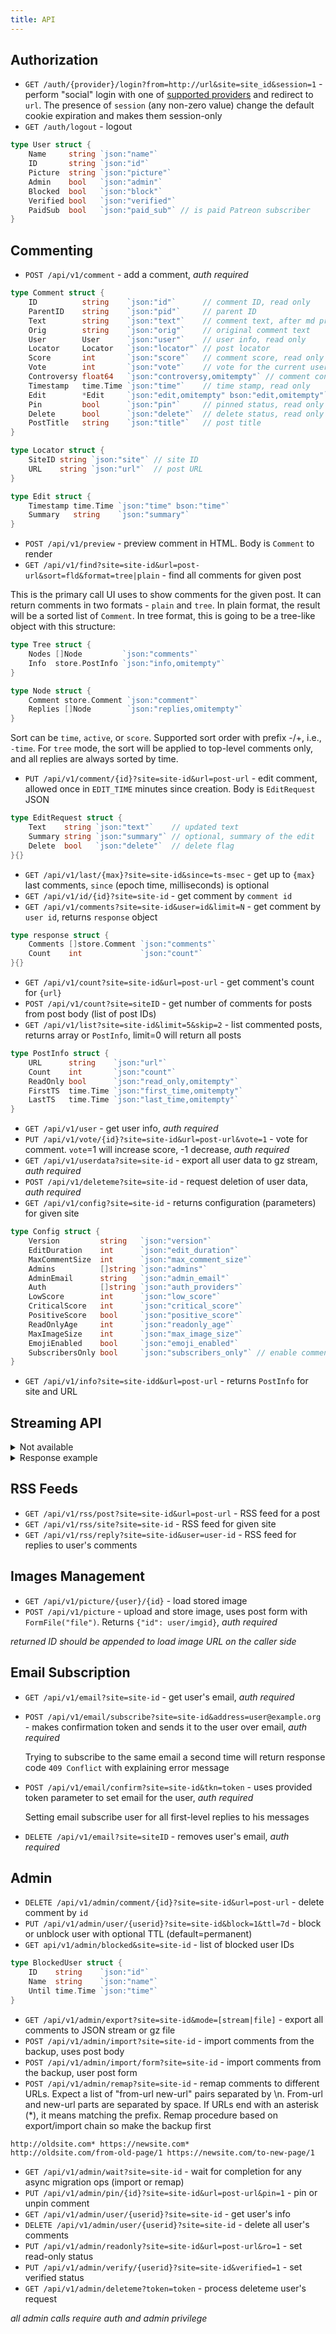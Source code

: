 ```yaml
---
title: API
---
```


## Authorization

- `GET /auth/{provider}/login?from=http://url&site=site_id&session=1` - perform "social" login with one of [supported providers](https://remark42.com/docs/configuration/authorization/#oauth-providers) and redirect to `url`. The presence of `session` (any non-zero value) change the default cookie expiration and makes them session-only
- `GET /auth/logout` - logout

```go
type User struct {
    Name     string `json:"name"`
    ID       string `json:"id"`
    Picture  string `json:"picture"`
    Admin    bool   `json:"admin"`
    Blocked  bool   `json:"block"`
    Verified bool   `json:"verified"`
    PaidSub  bool   `json:"paid_sub"` // is paid Patreon subscriber
}
```

## Commenting

- `POST /api/v1/comment` - add a comment, _auth required_

```go
type Comment struct {
    ID          string    `json:"id"`      // comment ID, read only
    ParentID    string    `json:"pid"`     // parent ID
    Text        string    `json:"text"`    // comment text, after md processing
    Orig        string    `json:"orig"`    // original comment text
    User        User      `json:"user"`    // user info, read only
    Locator     Locator   `json:"locator"` // post locator
    Score       int       `json:"score"`   // comment score, read only
    Vote        int       `json:"vote"`    // vote for the current user, -1/1/0
    Controversy float64   `json:"controversy,omitempty"` // comment controversy, read only
    Timestamp   time.Time `json:"time"`    // time stamp, read only
    Edit        *Edit     `json:"edit,omitempty" bson:"edit,omitempty"` // pointer to have empty default in JSON response
    Pin         bool      `json:"pin"`     // pinned status, read only
    Delete      bool      `json:"delete"`  // delete status, read only
    PostTitle   string    `json:"title"`   // post title
}

type Locator struct {
    SiteID string `json:"site"` // site ID
    URL    string `json:"url"`  // post URL
}

type Edit struct {
    Timestamp time.Time `json:"time" bson:"time"`
    Summary   string    `json:"summary"`
}
```

- `POST /api/v1/preview` - preview comment in HTML. Body is `Comment` to render
- `GET /api/v1/find?site=site-id&url=post-url&sort=fld&format=tree|plain` - find all comments for given post

This is the primary call UI uses to show comments for the given post. It can return comments in two formats - `plain` and `tree`. In plain format, the result will be a sorted list of `Comment`. In tree format, this is going to be a tree-like object with this structure:

```go
type Tree struct {
    Nodes []Node         `json:"comments"`
    Info  store.PostInfo `json:"info,omitempty"`
}

type Node struct {
    Comment store.Comment `json:"comment"`
    Replies []Node        `json:"replies,omitempty"`
}
```

Sort can be `time`, `active`, or `score`. Supported sort order with prefix -/+, i.e., `-time`. For `tree` mode, the sort will be applied to top-level comments only, and all replies are always sorted by time.

- `PUT /api/v1/comment/{id}?site=site-id&url=post-url` - edit comment, allowed once in `EDIT_TIME` minutes since creation. Body is `EditRequest` JSON

```go
type EditRequest struct {
    Text    string `json:"text"`    // updated text
    Summary string `json:"summary"` // optional, summary of the edit
    Delete  bool   `json:"delete"`  // delete flag
}{}
```

- `GET /api/v1/last/{max}?site=site-id&since=ts-msec` - get up to `{max}` last comments, `since` (epoch time, milliseconds) is optional
- `GET /api/v1/id/{id}?site=site-id` - get comment by `comment id`
- `GET /api/v1/comments?site=site-id&user=id&limit=N` - get comment by `user id`, returns `response` object

```go
type response struct {
    Comments []store.Comment `json:"comments"`
    Count    int             `json:"count"`
}{}
```

- `GET /api/v1/count?site=site-id&url=post-url` - get comment's count for `{url}`
- `POST /api/v1/count?site=siteID` - get number of comments for posts from post body (list of post IDs)
- `GET /api/v1/list?site=site-id&limit=5&skip=2` - list commented posts, returns array or `PostInfo`, limit=0 will return all posts

```go
type PostInfo struct {
    URL      string    `json:"url"`
    Count    int       `json:"count"`
    ReadOnly bool      `json:"read_only,omitempty"`
    FirstTS  time.Time `json:"first_time,omitempty"`
    LastTS   time.Time `json:"last_time,omitempty"`
}
```

- `GET /api/v1/user` - get user info, _auth required_
- `PUT /api/v1/vote/{id}?site=site-id&url=post-url&vote=1` - vote for comment. `vote`=1 will increase score, -1 decrease, _auth required_
- `GET /api/v1/userdata?site=site-id` - export all user data to gz stream, _auth required_
- `POST /api/v1/deleteme?site=site-id` - request deletion of user data, _auth required_
- `GET /api/v1/config?site=site-id` - returns configuration (parameters) for given site

```go
type Config struct {
    Version         string   `json:"version"`
    EditDuration    int      `json:"edit_duration"`
    MaxCommentSize  int      `json:"max_comment_size"`
    Admins          []string `json:"admins"`
    AdminEmail      string   `json:"admin_email"`
    Auth            []string `json:"auth_providers"`
    LowScore        int      `json:"low_score"`
    CriticalScore   int      `json:"critical_score"`
    PositiveScore   bool     `json:"positive_score"`
    ReadOnlyAge     int      `json:"readonly_age"`
    MaxImageSize    int      `json:"max_image_size"`
    EmojiEnabled    bool     `json:"emoji_enabled"`
    SubscribersOnly bool     `json:"subscribers_only"` // enable commenting only for Patreon subscribers
}
```

- `GET /api/v1/info?site=site-idd&url=post-url` - returns `PostInfo` for site and URL

## Streaming API

<details><summary>Not available</summary>
Streaming API supposed to provide server-sent events for post updates as well as a site update:

- `GET /api/v1/stream/info?site=site-idd&url=post-url&since=unix_ts_msec` - returns stream (`event: info`) with `PostInfo` records for the site and URL. `since` is optional
- `GET /api/v1/stream/last?site=site-id&since=unix_ts_msec` - returns updates stream (`event: last`) with comments for the site, `since` is optional

It was removed in https://github.com/umputun/remark42/pull/826 due to not being used and affecting tests flakiness and could be returned if there will be a developer who would be willing to write frontend support for it.
</details>

<details><summary>Response example</summary>

```
data: {"url":"https://radio-t.com/blah1","count":2,"first_time":"2019-06-18T12:53:48.125686-05:00","last_time":"2019-06-18T12:53:48.142872-05:00"}

event: info
data: {"url":"https://radio-t.com/blah1","count":3,"first_time":"2019-06-18T12:53:48.125686-05:00","last_time":"2019-06-18T12:53:48.157709-05:00"}

event: info
data: {"url":"https://radio-t.com/blah1","count":4,"first_time":"2019-06-18T12:53:48.125686-05:00","last_time":"2019-06-18T12:53:48.172991-05:00"}

event: info
data: {"url":"https://radio-t.com/blah1","count":5,"first_time":"2019-06-18T12:53:48.125686-05:00","last_time":"2019-06-18T12:53:48.188429-05:00"}

event: info
data: {"url":"https://radio-t.com/blah1","count":6,"first_time":"2019-06-18T12:53:48.125686-05:00","last_time":"2019-06-18T12:53:48.204742-05:00"}

event: info
data: {"url":"https://radio-t.com/blah1","count":7,"first_time":"2019-06-18T12:53:48.125686-05:00","last_time":"2019-06-18T12:53:48.220692-05:00"}

event: info
data: {"url":"https://radio-t.com/blah1","count":8,"first_time":"2019-06-18T12:53:48.125686-05:00","last_time":"2019-06-18T12:53:48.23817-05:00"}

event: info
data: {"url":"https://radio-t.com/blah1","count":9,"first_time":"2019-06-18T12:53:48.125686-05:00","last_time":"2019-06-18T12:53:48.254669-05:00"}
```

</details>

## RSS Feeds

- `GET /api/v1/rss/post?site=site-id&url=post-url` - RSS feed for a post
- `GET /api/v1/rss/site?site=site-id` - RSS feed for given site
- `GET /api/v1/rss/reply?site=site-id&user=user-id` - RSS feed for replies to user's comments

## Images Management

- `GET /api/v1/picture/{user}/{id}` - load stored image
- `POST /api/v1/picture` - upload and store image, uses post form with `FormFile("file")`. Returns `{"id": user/imgid}`, _auth required_

_returned ID should be appended to load image URL on the caller side_

## Email Subscription

- `GET /api/v1/email?site=site-id` - get user's email, _auth required_
- `POST /api/v1/email/subscribe?site=site-id&address=user@example.org` - makes confirmation token and sends it to the user over email, _auth required_

  Trying to subscribe to the same email a second time will return response code `409 Conflict` with explaining error message

- `POST /api/v1/email/confirm?site=site-id&tkn=token` - uses provided token parameter to set email for the user, _auth required_

  Setting email subscribe user for all first-level replies to his messages

- `DELETE /api/v1/email?site=siteID` - removes user's email, _auth required_

## Admin

- `DELETE /api/v1/admin/comment/{id}?site=site-id&url=post-url` - delete comment by `id`
- `PUT /api/v1/admin/user/{userid}?site=site-id&block=1&ttl=7d` - block or unblock user with optional TTL (default=permanent)
- `GET api/v1/admin/blocked&site=site-id` - list of blocked user IDs

```go
type BlockedUser struct {
    ID    string    `json:"id"`
    Name  string    `json:"name"`
    Until time.Time `json:"time"`
}
```

- `GET /api/v1/admin/export?site=site-id&mode=[stream|file]` - export all comments to JSON stream or gz file
- `POST /api/v1/admin/import?site=site-id` - import comments from the backup, uses post body
- `POST /api/v1/admin/import/form?site=site-id` - import comments from the backup, user post form
- `POST /api/v1/admin/remap?site=site-id` - remap comments to different URLs. Expect a list of "from-url new-url" pairs separated by \n. From-url and new-url parts are separated by space. If URLs end with an asterisk (\*), it means matching the prefix. Remap procedure based on export/import chain so make the backup first

```
http://oldsite.com* https://newsite.com*
http://oldsite.com/from-old-page/1 https://newsite.com/to-new-page/1
```

- `GET /api/v1/admin/wait?site=site-id` - wait for completion for any async migration ops (import or remap)
- `PUT /api/v1/admin/pin/{id}?site=site-id&url=post-url&pin=1` - pin or unpin comment
- `GET /api/v1/admin/user/{userid}?site=site-id` - get user's info
- `DELETE /api/v1/admin/user/{userid}?site=site-id` - delete all user's comments
- `PUT /api/v1/admin/readonly?site=site-id&url=post-url&ro=1` - set read-only status
- `PUT /api/v1/admin/verify/{userid}?site=site-id&verified=1` - set verified status
- `GET /api/v1/admin/deleteme?token=token` - process deleteme user's request

_all admin calls require auth and admin privilege_
